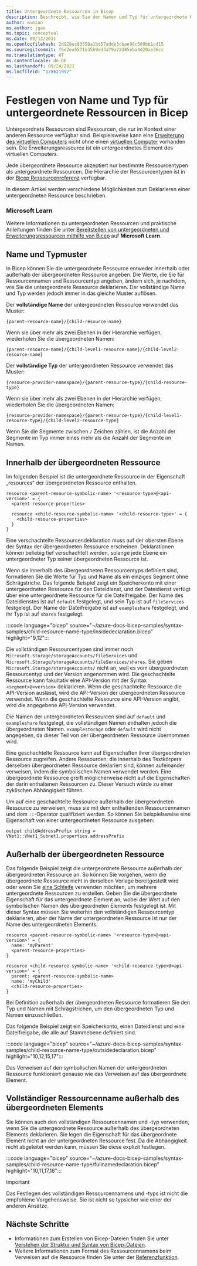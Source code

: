 ```yaml
---
title: Untergeordnete Ressourcen in Bicep
description: Beschreibt, wie Sie den Namen und Typ für untergeordnete Ressourcen in Bicep festlegen.
author: mumian
ms.author: jgao
ms.topic: conceptual
ms.date: 09/13/2021
ms.openlocfilehash: 2d928ec83559a1bd57adde3cbae98c589bb1cd15
ms.sourcegitcommit: f6e2ea5571e35b9ed3a79a22485eba4d20ae36cc
ms.translationtype: HT
ms.contentlocale: de-DE
ms.lasthandoff: 09/24/2021
ms.locfileid: "128621997"
---
```

# <a name="set-name-and-type-for-child-resources-in-bicep"></a>Festlegen von Name und Typ für untergeordnete Ressourcen in Bicep

Untergeordnete Ressourcen sind Ressourcen, die nur im Kontext einer anderen Ressource verfügbar sind. Beispielsweise kann eine [Erweiterung des virtuellen Computers](/azure/templates/microsoft.compute/virtualmachines/extensions) nicht ohne einen [virtuellen Computer](/azure/templates/microsoft.compute/virtualmachines) vorhanden sein. Die Erweiterungsressource ist ein untergeordnetes Element des virtuellen Computers.

Jede übergeordnete Ressource akzeptiert nur bestimmte Ressourcentypen als untergeordnete Ressourcen. Die Hierarchie der Ressourcentypen ist in der [Bicep Ressourcenreferenz](/azure/templates/) verfügbar.

In diesem Artikel werden verschiedene Möglichkeiten zum Deklarieren einer untergeordneten Ressource beschrieben.

### <a name="microsoft-learn"></a>Microsoft Learn

Weitere Informationen zu untergeordneten Ressourcen und praktische Anleitungen finden Sie unter [Bereitstellen von untergeordneten und Erweiterungsressourcen mithilfe von Bicep](/learn/modules/child-extension-bicep-templates) auf **Microsoft Learn**.

## <a name="name-and-type-pattern"></a>Name und Typmuster

In Bicep können Sie die untergeordnete Ressource entweder innerhalb oder außerhalb der übergeordneten Ressource angeben. Die Werte, die Sie für Ressourcennamen und Ressourcentyp angeben, ändern sich, je nachdem, wie Sie die untergeordnete Ressource deklarieren. Der vollständige Name und Typ werden jedoch immer in das gleiche Muster auflösen. 

Der **vollständige Name** der untergeordneten Ressource verwendet das Muster:

```bicep
{parent-resource-name}/{child-resource-name}
```

Wenn sie über mehr als zwei Ebenen in der Hierarchie verfügen, wiederholen Sie die übergeordneten Namen:

```bicep
{parent-resource-name}/{child-level1-resource-name}/{child-level2-resource-name}
```

Der **vollständige Typ** der untergeordneten Ressource verwendet das Muster:

```bicep
{resource-provider-namespace}/{parent-resource-type}/{child-resource-type}
```

Wenn sie über mehr als zwei Ebenen in der Hierarchie verfügen, wiederholen Sie die übergeordneten Namen:

```bicep
{resource-provider-namespace}/{parent-resource-type}/{child-level1-resource-type}/{child-level2-resource-type}
```

Wenn Sie die Segmente zwischen `/` Zeichen zählen, ist die Anzahl der Segmente im Typ immer eines mehr als die Anzahl der Segmente im Namen. 

## <a name="within-parent-resource"></a>Innerhalb der übergeordneten Ressource

Im folgenden Beispiel ist die untergeordnete Ressource in der Eigenschaft „resources“ der übergeordneten Ressource enthalten.

```bicep
resource <parent-resource-symbolic-name> '<resource-type>@<api-version>' = {
  <parent-resource-properties>

  resource <child-resource-symbolic-name> '<child-resource-type>' = {
    <child-resource-properties>
  }
}
```

Eine verschachtelte Ressourcendeklaration muss auf der obersten Ebene der Syntax der übergeordneten Ressource erscheinen. Deklarationen können beliebig tief verschachtelt werden, solange jede Ebene ein untergeordneter Typ seiner übergeordneten Ressource ist.

Wenn sie innerhalb des übergeordneten Ressourcentyps definiert sind, formatieren Sie die Werte für Typ und Name als ein einziges Segment ohne Schrägstriche. Das folgende Beispiel zeigt ein Speicherkonto mit einer untergeordneten Ressource für den Dateidienst, und der Dateidienst verfügt über eine untergeordnete Ressource für die Dateifreigabe. Der Name des Dateidienstes ist auf `default` festgelegt, und sein Typ ist auf `fileServices` festgelegt. Der Name der Dateifreigabe ist auf `exampleshare` festgelegt, und ihr Typ ist auf `shares` festgelegt.

:::code language="bicep" source="~/azure-docs-bicep-samples/syntax-samples/child-resource-name-type/insidedeclaration.bicep" highlight="9,12":::

Die vollständigen Ressourcentypen sind immer noch `Microsoft.Storage/storageAccounts/fileServices` und `Microsoft.Storage/storageAccounts/fileServices/shares`. Sie geben `Microsoft.Storage/storageAccounts/` nicht an, weil es vom übergeordneten Ressourcentyp und der Version angenommen wird. Die geschachtelte Ressource kann fakultativ eine API-Version mit der Syntax `<segment>@<version>` deklarieren. Wenn die geschachtelte Ressource die API-Version auslässt, wird die API-Version der übergeordneten Ressource verwendet. Wenn die geschachtelte Ressource eine API-Version angibt, wird die angegebene API-Version verwendet.

Die Namen der untergeordneten Ressourcen sind auf `default` und `exampleshare` festgelegt, die vollständigen Namen enthalten jedoch die übergeordneten Namen. `examplestorage` oder `default` wird nicht angegeben, da dieser Teil von der übergeordneten Ressource übernommen wird.

Eine geschachtelte Ressource kann auf Eigenschaften ihrer übergeordneten Ressource zugreifen. Andere Ressourcen, die innerhalb des Textkörpers derselben übergeordneten Ressource deklariert sind, können aufeinander verweisen, indem die symbolischen Namen verwendet werden. Eine übergeordnete Ressource greift möglicherweise nicht auf die Eigenschaften der darin enthaltenen Ressourcen zu. Dieser Versuch würde zu einer zyklischen Abhängigkeit führen.

Um auf eine geschachtelte Ressource außerhalb der übergeordneten Ressource zu verweisen, muss sie mit dem enthaltenden Ressourcennamen und dem `::`-Operator qualifiziert werden. So können Sie beispielsweise eine Eigenschaft von einer untergeordneten Ressource ausgeben:

```bicep
output childAddressPrefix string = VNet1::VNet1_Subnet1.properties.addressPrefix
```

## <a name="outside-parent-resource"></a>Außerhalb der übergeordneten Ressource

Das folgende Beispiel zeigt die untergeordnete Ressource außerhalb der übergeordneten Ressource an. So können Sie vorgehen, wenn die übergeordnete Ressource nicht in derselben Vorlage bereitgestellt wird oder wenn Sie [eine Schleife](loop-resources.md) verwenden möchten, um mehrere untergeordnete Ressourcen zu erstellen. Geben Sie die übergeordnete Eigenschaft für das untergeordnete Element an, wobei der Wert auf den symbolischen Namen des übergeordneten Elements festgelegt ist. Mit dieser Syntax müssen Sie weiterhin den vollständigen Ressourcentyp deklarieren, aber der Name der untergeordneten Ressource ist nur der Name des untergeordneten Elements.

```bicep
resource <parent-resource-symbolic-name> '<resource-type>@<api-version>' = {
  name: 'myParent'
  <parent-resource-properties>
}

resource <child-resource-symbolic-name> '<child-resource-type>@<api-version>' = {
  parent: <parent-resource-symbolic-name>
  name: 'myChild'
  <child-resource-properties>
}
```

Bei Definition außerhalb der übergeordneten Ressource formatieren Sie den Typ und Namen mit Schrägstrichen, um den übergeordneten Typ und Namen einzuschließen.

Das folgende Beispiel zeigt ein Speicherkonto, einen Dateidienst und eine Dateifreigabe, die alle auf Stammebene definiert sind.

:::code language="bicep" source="~/azure-docs-bicep-samples/syntax-samples/child-resource-name-type/outsidedeclaration.bicep" highlight="10,12,15,17":::

Das Verweisen auf den symbolischen Namen der untergeordneten Ressource funktioniert genauso wie das Verweisen auf das übergeordnete Element.

## <a name="full-resource-name-outside-parent"></a>Vollständiger Ressourcenname außerhalb des übergeordneten Elements

Sie können auch den vollständigen Ressourcennamen und -typ verwenden, wenn Sie die untergeordnete Ressource außerhalb des übergeordneten Elements deklarieren. Sie legen die Eigenschaft für das übergeordnete Element nicht an der untergeordneten Ressource fest. Da die Abhängigkeit nicht abgeleitet werden kann, müssen Sie diese explizit festlegen.

:::code language="bicep" source="~/azure-docs-bicep-samples/syntax-samples/child-resource-name-type/fullnamedeclaration.bicep" highlight="10,11,17,18":::

> [!IMPORTANT]
> Das Festlegen des vollständigen Ressourcennamens und -typs ist nicht die empfohlene Vorgehensweise. Sie ist nicht so typsicher wie einer der anderen Ansätze.

## <a name="next-steps"></a>Nächste Schritte

* Informationen zum Erstellen von Bicep-Dateien finden Sie unter [Verstehen der Struktur und Syntax von Bicep-Dateien](./file.md).
* Weitere Informationen zum Format des Ressourcennamens beim Verweisen auf die Ressource finden Sie unter der [Referenzfunktion](./bicep-functions-resource.md#reference).
